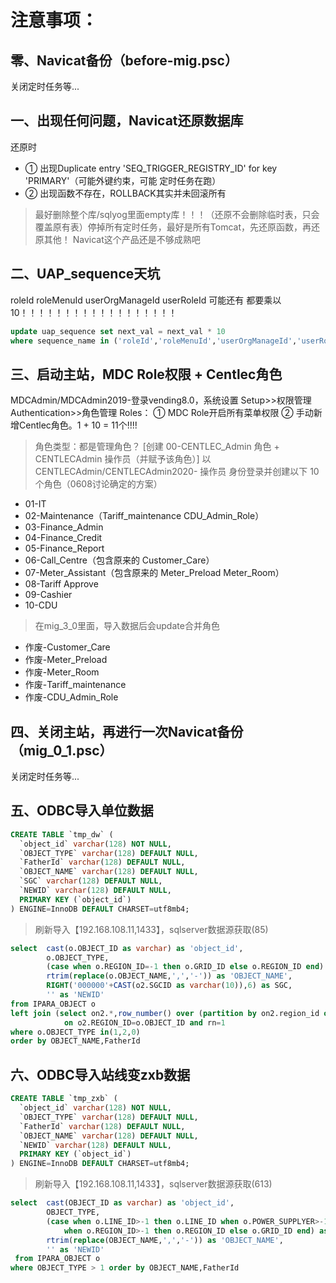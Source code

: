 # 注意事项：

## 零、Navicat备份（before-mig.psc）
关闭定时任务等...

## 一、出现任何问题，Navicat还原数据库
还原时
* ① 出现Duplicate entry 'SEQ_TRIGGER_REGISTRY_ID' for key 'PRIMARY'（可能外键约束，可能 定时任务在跑）
* ② 出现函数不存在，ROLLBACK其实并未回滚所有
> 最好删除整个库/sqlyog里面empty库！！！（还原不会删除临时表，只会覆盖原有表）停掉所有定时任务，最好是所有Tomcat，先还原函数，再还原其他！
Navicat这个产品还是不够成熟吧

## 二、UAP_sequence天坑
roleId
roleMenuId
userOrgManageId
userRoleId
可能还有
都要乘以10！！！！！！！！！！！！！！！！！！
```sql
update uap_sequence set next_val = next_val * 10
where sequence_name in ('roleId','roleMenuId','userOrgManageId','userRoleId');
```

## 三、启动主站，MDC Role权限 + Centlec角色
MDCAdmin/MDCAdmin2019-登录vending8.0，系统设置 Setup>>权限管理 Authentication>>角色管理 Roles：
① MDC Role开启所有菜单权限
② 手动新增Centlec角色。1 + 10 = 11个!!!!
> 角色类型：都是管理角色？
[创建 00-CENTLEC_Admin 角色 + CENTLECAdmin 操作员（并赋予该角色）]
以 CENTLECAdmin/CENTLECAdmin2020- 操作员 身份登录并创建以下 10 个角色（0608讨论确定的方案）
* 01-IT
* 02-Maintenance（Tariff_maintenance CDU_Admin_Role）
* 03-Finance_Admin
* 04-Finance_Credit
* 05-Finance_Report
* 06-Call_Centre（包含原来的 Customer_Care）
* 07-Meter_Assistant（包含原来的 Meter_Preload Meter_Room）
* 08-Tariff Approve
* 09-Cashier
* 10-CDU
> 在mig_3_0里面，导入数据后会update合并角色
* 作废-Customer_Care
* 作废-Meter_Preload
* 作废-Meter_Room
* 作废-Tariff_maintenance
* 作废-CDU_Admin_Role

## 四、关闭主站，再进行一次Navicat备份（mig_0_1.psc）
关闭定时任务等...

## 五、ODBC导入单位数据
```sql
CREATE TABLE `tmp_dw` (
  `object_id` varchar(128) NOT NULL,
  `OBJECT_TYPE` varchar(128) DEFAULT NULL,
  `FatherId` varchar(128) DEFAULT NULL,
  `OBJECT_NAME` varchar(128) DEFAULT NULL,
  `SGC` varchar(128) DEFAULT NULL,
  `NEWID` varchar(128) DEFAULT NULL,
  PRIMARY KEY (`object_id`)
) ENGINE=InnoDB DEFAULT CHARSET=utf8mb4;
```
> 刷新导入【192.168.108.11,1433】，sqlserver数据源获取(85)
```sql
select  cast(o.OBJECT_ID as varchar) as 'object_id',
        o.OBJECT_TYPE,
        (case when o.REGION_ID=-1 then o.GRID_ID else o.REGION_ID end) as 'FatherId',
        rtrim(replace(o.OBJECT_NAME,',','-')) as 'OBJECT_NAME',
        RIGHT('000000'+CAST(o2.SGCID as varchar(10)),6) as SGC,
        '' as 'NEWID'
from IPARA_OBJECT o
left join (select on2.*,row_number() over (partition by on2.region_id order by modifydate desc) rn from IPARA_OBJECT on2 where on2.OBJECT_TYPE=2) o2
            on o2.REGION_ID=o.OBJECT_ID and rn=1
where o.OBJECT_TYPE in(1,2,0)
order by OBJECT_NAME,FatherId
```
## 六、ODBC导入站线变zxb数据
```sql
CREATE TABLE `tmp_zxb` (
  `object_id` varchar(128) NOT NULL,
  `OBJECT_TYPE` varchar(128) DEFAULT NULL,
  `FatherId` varchar(128) DEFAULT NULL,
  `OBJECT_NAME` varchar(128) DEFAULT NULL,
  `NEWID` varchar(128) DEFAULT NULL,
  PRIMARY KEY (`object_id`)
) ENGINE=InnoDB DEFAULT CHARSET=utf8mb4;
```
> 刷新导入【192.168.108.11,1433】，sqlserver数据源获取(613)
```sql
select  cast(OBJECT_ID as varchar) as 'object_id',
        OBJECT_TYPE,
        (case when o.LINE_ID>-1 then o.LINE_ID when o.POWER_SUPPLYER>-1 then o.POWER_SUPPLYER
            when o.REGION_ID>-1 then o.REGION_ID else o.GRID_ID end) as 'FatherId',
        rtrim(replace(OBJECT_NAME,',','-')) as 'OBJECT_NAME',
        '' as 'NEWID'
 from IPARA_OBJECT o
where OBJECT_TYPE > 1 order by OBJECT_NAME,FatherId
```



